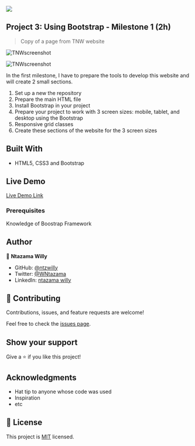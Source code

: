 ![](https://img.shields.io/badge/Microverse-blueviolet)

## Project 3: Using Bootstrap - Milestone 1 (2h)

> Copy of a page from TNW website

![TNWscreenshot]()

![TNWscreenshot]()

In the first milestone, I have to prepare the tools to develop this website and will create 2 small sections.

1. Set up a new the repository
2. Prepare the main HTML file
3. Install Bootstrap in your project
4. Prepare your project to work with 3 screen sizes: mobile, tablet, and desktop using the Bootstrap 
5. Responsive grid classes
6. Create these sections of the website for the 3 screen sizes

## Built With

- HTML5, CSS3 and Bootstrap

## Live Demo

[Live Demo Link](https://ntzwilly.github.io/newsweek-replica/)


### Prerequisites

Knowledge of Boostrap Framework


## Author

👤 **Ntazama Willy**

- GitHub: [@ntzwilly](https://github.com/ntzwilly)
- Twitter: [@WNtazama](https://twitter.com/WNtazama)
- LinkedIn: [ntazama willy](https://www.linkedin.com/in/ntazama-willy-b676b7aa/)

## 🤝 Contributing

Contributions, issues, and feature requests are welcome!

Feel free to check the [issues page](issues/).

## Show your support

Give a ⭐️ if you like this project!

## Acknowledgments

- Hat tip to anyone whose code was used
- Inspiration
- etc

## 📝 License

This project is [MIT](lic.url) licensed.
